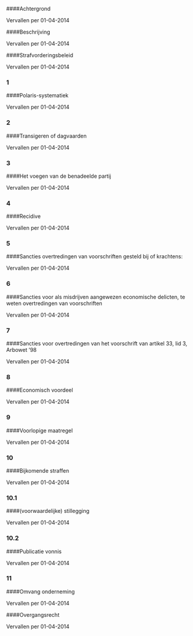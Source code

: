 <meta http-equiv='Content-Type' content='text/html; charset=utf-8' />


####Achtergrond

Vervallen per 01-04-2014 

####Beschrijving

Vervallen per 01-04-2014 

####Strafvorderingsbeleid

Vervallen per 01-04-2014 

### 1  

####Polaris-systematiek

Vervallen per 01-04-2014 

### 2  

####Transigeren of dagvaarden

Vervallen per 01-04-2014 

### 3  

####Het voegen van de benadeelde partij

Vervallen per 01-04-2014 

### 4  

####Recidive

Vervallen per 01-04-2014 

### 5  

####Sancties overtredingen van voorschriften gesteld bij of krachtens:

Vervallen per 01-04-2014 

### 6  

####Sancties voor als misdrijven aangewezen economische delicten, te weten overtredingen van voorschriften

Vervallen per 01-04-2014 

### 7  

####Sancties voor overtredingen van het voorschrift van artikel 33, lid 3, Arbowet ’98

Vervallen per 01-04-2014 

### 8  

####Economisch voordeel

Vervallen per 01-04-2014 

### 9  

####Voorlopige maatregel

Vervallen per 01-04-2014 

### 10  

####Bijkomende straffen

Vervallen per 01-04-2014 

### 10.1  

####(voorwaardelijke) stillegging

Vervallen per 01-04-2014 

### 10.2  

####Publicatie vonnis

Vervallen per 01-04-2014 

### 11  

####Omvang onderneming

Vervallen per 01-04-2014 

####Overgangsrecht

Vervallen per 01-04-2014 

